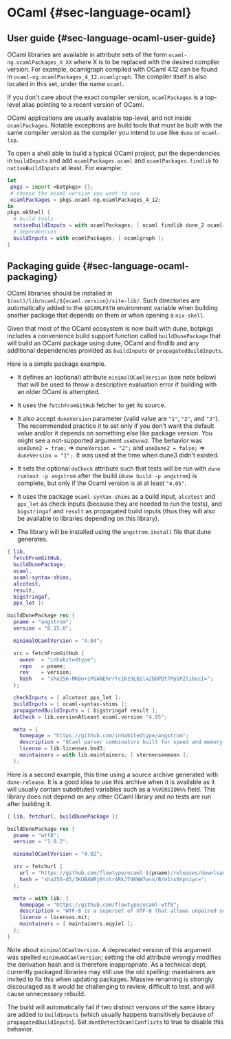 # OCaml {#sec-language-ocaml}

## User guide {#sec-language-ocaml-user-guide}

OCaml libraries are available in attribute sets of the form `ocaml-ng.ocamlPackages_X_XX` where X is to be replaced with the desired compiler version. For example, ocamlgraph compiled with OCaml 4.12 can be found in `ocaml-ng.ocamlPackages_4_12.ocamlgraph`. The compiler itself is also located in this set, under the name `ocaml`.

If you don't care about the exact compiler version, `ocamlPackages` is a top-level alias pointing to a recent version of OCaml.

OCaml applications are usually available top-level, and not inside `ocamlPackages`. Notable exceptions are build tools that must be built with the same compiler version as the compiler you intend to use like `dune` or `ocaml-lsp`.

To open a shell able to build a typical OCaml project, put the dependencies in `buildInputs` and add `ocamlPackages.ocaml` and `ocamlPackages.findlib` to `nativeBuildInputs` at least.
For example:
```nix
let
 pkgs = import <botpkgs> {};
 # choose the ocaml version you want to use
 ocamlPackages = pkgs.ocaml-ng.ocamlPackages_4_12;
in
pkgs.mkShell {
  # build tools
  nativeBuildInputs = with ocamlPackages; [ ocaml findlib dune_2 ocaml-lsp ];
  # dependencies
  buildInputs = with ocamlPackages; [ ocamlgraph ];
}
```

## Packaging guide {#sec-language-ocaml-packaging}

OCaml libraries should be installed in `$(out)/lib/ocaml/${ocaml.version}/site-lib/`. Such directories are automatically added to the `$OCAMLPATH` environment variable when building another package that depends on them or when opening a `nix-shell`.

Given that most of the OCaml ecosystem is now built with dune, botpkgs includes a convenience build support function called `buildDunePackage` that will build an OCaml package using dune, OCaml and findlib and any additional dependencies provided as `buildInputs` or `propagatedBuildInputs`.

Here is a simple package example.

- It defines an (optional) attribute `minimalOCamlVersion` (see note below)
  that will be used to throw a descriptive evaluation error if building with
  an older OCaml is attempted.

- It uses the `fetchFromGitHub` fetcher to get its source.

- It also accept `duneVersion` parameter (valid value are `"1"`, `"2"`, and
  `"3"`). The recommended practice it to set only if you don't want the default
  value and/or it depends on something else like package version. You might see
  a not-supported argument `useDune2`. The behavior was `useDune2 = true;` =>
  `duneVersion = "2";` and `useDune2 = false;` => `duneVersion = "1";`. It was
  used at the time when dune3 didn't existed.

- It sets the optional `doCheck` attribute such that tests will be run with
  `dune runtest -p angstrom` after the build (`dune build -p angstrom`) is
  complete, but only if the Ocaml version is at at least `"4.05"`.

- It uses the package `ocaml-syntax-shims` as a build input, `alcotest` and
  `ppx_let` as check inputs (because they are needed to run the tests), and
  `bigstringaf` and `result` as propagated build inputs (thus they will also be
  available to libraries depending on this library).

- The library will be installed using the `angstrom.install` file that dune
  generates.

```nix
{ lib,
  fetchFromGitHub,
  buildDunePackage,
  ocaml,
  ocaml-syntax-shims,
  alcotest,
  result,
  bigstringaf,
  ppx_let }:

buildDunePackage rec {
  pname = "angstrom";
  version = "0.15.0";

  minimalOCamlVersion = "4.04";

  src = fetchFromGitHub {
    owner  = "inhabitedtype";
    repo   = pname;
    rev    = version;
    hash   = "sha256-MK8o+iPGANEhrrTc1Kz9LBilx2bDPQt7Pp5P2libucI=";
  };

  checkInputs = [ alcotest ppx_let ];
  buildInputs = [ ocaml-syntax-shims ];
  propagatedBuildInputs = [ bigstringaf result ];
  doCheck = lib.versionAtLeast ocaml.version "4.05";

  meta = {
    homepage = "https://github.com/inhabitedtype/angstrom";
    description = "OCaml parser combinators built for speed and memory efficiency";
    license = lib.licenses.bsd3;
    maintainers = with lib.maintainers; [ sternenseemann ];
  };
```

Here is a second example, this time using a source archive generated with `dune-release`. It is a good idea to use this archive when it is available as it will usually contain substituted variables such as a `%%VERSION%%` field. This library does not depend on any other OCaml library and no tests are run after building it.

```nix
{ lib, fetchurl, buildDunePackage }:

buildDunePackage rec {
  pname = "wtf8";
  version = "1.0.2";

  minimalOCamlVersion = "4.02";

  src = fetchurl {
    url = "https://github.com/flowtype/ocaml-${pname}/releases/download/v${version}/${pname}-v${version}.tbz";
    hash = "sha256-d5/3KUBAWRj8tntr4RkJ74KWW7wvn/B/m1nx0npnzyc=";
  };

  meta = with lib; {
    homepage = "https://github.com/flowtype/ocaml-wtf8";
    description = "WTF-8 is a superset of UTF-8 that allows unpaired surrogates.";
    license = licenses.mit;
    maintainers = [ maintainers.eqyiel ];
  };
}
```

Note about `minimalOCamlVersion`.  A deprecated version of this argument was
spelled `minimumOCamlVersion`; setting the old attribute wrongly modifies the
derivation hash and is therefore inappropriate. As a technical dept, currently
packaged libraries may still use the old spelling: maintainers are invited to
fix this when updating packages. Massive renaming is strongly discouraged as it
would be challenging to review, difficult to test, and will cause unnecessary
rebuild.

The build will automatically fail if two distinct versions of the same library
are added to `buildInputs` (which usually happens transitively because of
`propagatedBuildInputs`). Set `dontDetectOcamlConflicts` to true to disable this
behavior.
